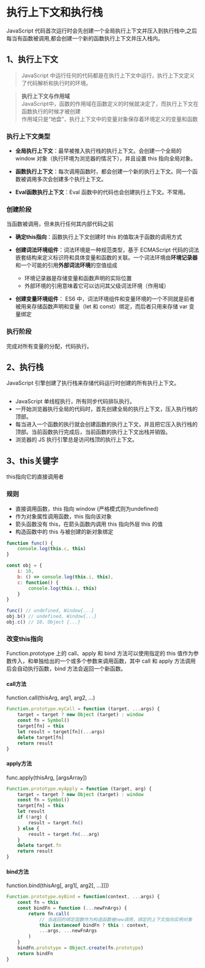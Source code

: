 # 执行上下文和执行栈
JavaScript 代码首次运行时会先创建一个全局执行上下文并压入到执行栈中,之后每当有函数被调用,都会创建一个新的函数执行上下文并压入栈内。

## 1、执行上下文
> JavaScript 中运行任何的代码都是在执行上下文中运行，执行上下文定义了代码解析和执行时的环境。

> **执行上下文与作用域**  
> JavaScript中，函数的作用域在函数定义的时候就决定了，而执行上下文在函数执行的时候才被创建  
> 作用域只是“地盘”，执行上下文中的变量对象保存着环境定义的变量和函数

### 执行上下文类型
- **全局执行上下文**：最早被推入执行栈的执行上下文。会创建一个全局的 window 对象（执行环境为浏览器的情况下），并且设置 this 指向全局对象。

- **函数执行上下文**：每次调用函数时，都会创建一个新的执行上下文。同一个函数被调用多次会创建多个执行上下文。

- **Eval函数执行上下文**：Eval 函数中的代码也会创建执行上下文。不常用。

### 创建阶段
当函数被调用，但未执行任何其内部代码之前
- **确定this指向**：函数执行上下文创建时 this 的值取决于函数的调用方式

- **创建词法环境组件**：词法环境是一种规范类型，基于 ECMAScript 代码的词法嵌套结构来定义标识符和具体变量和函数的关联。一个词法环境由**环境记录器**和一个可能的引用**外部词法环境**的空值组成
    - 环境记录器是存储变量和函数声明的实际位置  
    - 外部环境的引用意味着它可以访问其父级词法环境（作用域）

- **创建变量环境组件**： ES6 中，词法环境组件和变量环境的一个不同就是前者被用来存储函数声明和变量（let 和 const）绑定，而后者只用来存储 var 变量绑定

### 执行阶段
完成对所有变量的分配，代码执行。

## 2、执行栈
JavaScript 引擎创建了执行栈来存储代码运行时创建的所有执行上下文。

<img :src="$withBase('/JS基础/16949529105ae0a6')">

- JavaScript 单线程执行，所有同步代码排队执行。
- 一开始浏览器执行全局的代码时，首先创建全局的执行上下文，压入执行栈的顶部。
- 每当进入一个函数的执行就会创建函数的执行上下文，并且把它压入执行栈的顶部。当前函数执行完成后，当前函数的执行上下文出栈并销毁。
- 浏览器的 JS 执行引擎总是访问栈顶的执行上下文。

## 3、this关键字
this指向它的直接调用者 

### 规则
- 直接调用函数，this 指向 window (严格模式则为undefined)
- 作为对象属性调用函数，this 指向该对象
- 箭头函数没有 this，在箭头函数内调用 this 指向外层 this 的值
- 构造函数中的 this 与被创建的新对象绑定

``` javascript
function func() {
    console.log(this.c, this)
}

const obj = {
    i: 10,
    b: () => console.log(this.i, this),
    c: function() {
        console.log(this.i, this)
    }
}

func() // undefined, Window{...}
obj.b() // undefined, Window{...}
obj.c() // 10, Object {...}
```
### 改变this指向
Function.prototype 上的 call、apply 和 bind 方法可以使用指定的 this 值作为参数传入，和单独给出的一个或多个参数来调用函数，其中 call 和 apply 方法调用后会自动执行函数，bind 方法会返回一个新函数。

#### call方法  
function.call(thisArg, arg1, arg2, ...)
``` javascript
Function.prototype.myCall = function (target, ...args) {
    target = target ? new Object (target) : window
    const fn = Symbol()
    target[fn] = this
    let result = target[fn](...args)
    delete target[fn]
    return result
}
```

#### apply方法  
func.apply(thisArg, [argsArray])
``` javascript
Function.prototype.myApply = function (target, arg) {
    target = target ? new Object (target) : window
    const fn = Symbol()
    target[fn] = this
    let result
    if (!arg) {
        result = target.fn()
    } else {
        result = target.fn(...arg)
    }
    delete target.fn
    return result
}
``` 

#### bind方法  
function.bind(thisArg[, arg1[, arg2[, ...]]])
``` javascript
Function.prototype.myBind = function(context, ...args) {
	const fn = this
	const bindFn = function (...newFnArgs) {
	    return fn.call(
			// 当返回的绑定函数作为构造函数被new调用，绑定的上下文指向实例对象
	        this instanceof bindFn ? this : context,
	        ...args, ...newFnArgs
	    )
	}
	bindFn.prototype = Object.create(fn.prototype)
	return bindFn
}
```